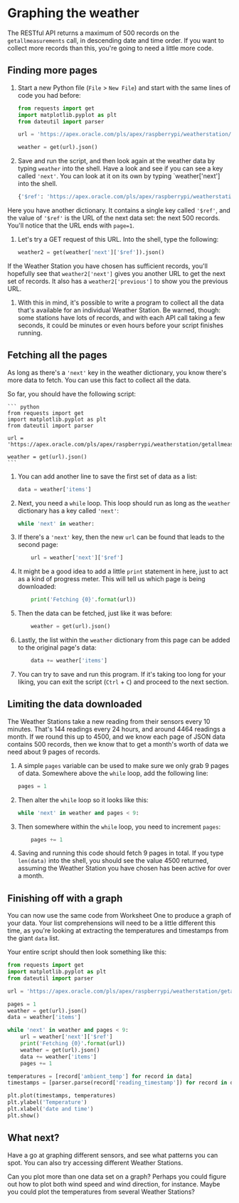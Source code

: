 # Graphing the weather

The RESTful API returns a maximum of 500 records on the `getallmeasurements` call, in descending date and time order. If you want to collect more records than this, you're going to need a little more code.

## Finding more pages

1. Start a new Python file (`File` > `New File`) and start with the same lines of code you had before:

    ``` python
    from requests import get
    import matplotlib.pyplot as plt
    from dateutil import parser

    url = 'https://apex.oracle.com/pls/apex/raspberrypi/weatherstation/getallmeasurements/490722'

    weather = get(url).json()
    ```

1. Save and run the script, and then look again at the weather data by typing `weather` into the shell. Have a look and see if you can see a key called `'next'`. You can look at it on its own by typing `weather['next'] into the shell.

    ``` python
    {'$ref': 'https://apex.oracle.com/pls/apex/raspberrypi/weatherstation/getallmeasurements/490722?page=1'}
    ```

Here you have another dictionary. It contains a single key called `'$ref'`, and the value of `'$ref'` is the URL of the next data set: the next 500 records. You'll notice that the URL ends with `page=1`.

1. Let's try a GET request of this URL. Into the shell, type the following:

    ``` python
    weather2 = get(weather['next']['$ref']).json()
    ```

If the Weather Station you have chosen has sufficient records, you'll hopefully see that `weather2['next']` gives you another URL to get the next set of records. It also has a `weather2['previous']` to show you the previous URL.

1. With this in mind, it's possible to write a program to collect all the data that's available for an individual Weather Station. Be warned, though: some stations have lots of records, and with each API call taking a few seconds, it could be minutes or even hours before your script finishes running.

## Fetching all the pages

As long as there's a `'next'` key in the weather dictionary, you know there's more data to fetch. You can use this fact to collect all the data.

So far, you should have the following script:

    ``` python
    from requests import get
    import matplotlib.pyplot as plt
    from dateutil import parser

    url = 'https://apex.oracle.com/pls/apex/raspberrypi/weatherstation/getallmeasurements/490722'

    weather = get(url).json()
    ```

1. You can add another line to save the first set of data as a list:

    ``` python
    data = weather['items']
    ```

1. Next, you need a `while` loop. This loop should run as long as the `weather` dictionary has a key called `'next'`:

    ``` python
    while 'next' in weather:
    ```

1. If there's a `'next'` key, then the new `url` can be found that leads to the second page:

    ``` python
        url = weather['next']['$ref']
    ```

1. It might be a good idea to add a little `print` statement in here, just to act as a kind of progress meter. This will tell us which page is being downloaded:

    ``` python
        print('Fetching {0}'.format(url))
    ```

1. Then the data can be fetched, just like it was before:

    ``` python
        weather = get(url).json()
    ```

1. Lastly, the list within the `weather` dictionary from this page can be added to the original page's data:

    ``` python
        data += weather['items']
    ```

1. You can try to save and run this program. If it's taking too long for your liking, you can exit the script (`Ctrl` + `C`) and proceed to the next section.

## Limiting the data downloaded

The Weather Stations take a new reading from their sensors every 10 minutes. That's 144 readings every 24 hours, and around 4464 readings a month. If we round this up to 4500, and we know each page of JSON data contains 500 records, then we know that to get a month's worth of data we need about 9 pages of records.

1. A simple `pages` variable can be used to make sure we only grab 9 pages of data. Somewhere above the `while` loop, add the following line:

    ``` python
    pages = 1
    ```

1. Then alter the `while` loop so it looks like this:

    ``` python
    while 'next' in weather and pages < 9:
    ```

1. Then somewhere within the `while` loop, you need to increment `pages`:

    ``` python
        pages += 1
    ```

1. Saving and running this code should fetch 9 pages in total. If you type `len(data)` into the shell, you should see the value 4500 returned, assuming the Weather Station you have chosen has been active for over a month.

## Finishing off with a graph

You can now use the same code from Worksheet One to produce a graph of your data. Your list comprehensions will need to be a little different this time, as you're looking at extracting the temperatures and timestamps from the giant `data` list.

Your entire script should then look something like this:

``` python
from requests import get
import matplotlib.pyplot as plt
from dateutil import parser

url = 'https://apex.oracle.com/pls/apex/raspberrypi/weatherstation/getallmeasurements/490722'

pages = 1
weather = get(url).json()
data = weather['items']

while 'next' in weather and pages < 9:    
    url = weather['next']['$ref']
    print('Fetching {0}'.format(url))
    weather = get(url).json()
    data += weather['items']
    pages += 1

temperatures = [record['ambient_temp'] for record in data]
timestamps = [parser.parse(record['reading_timestamp']) for record in data]

plt.plot(timestamps, temperatures)
plt.ylabel('Temperature')
plt.xlabel('date and time')
plt.show()
```

## What next?

Have a go at graphing different sensors, and see what patterns you can spot. You can also try accessing different Weather Stations.

Can you plot more than one data set on a graph? Perhaps you could figure out how to plot both wind speed and wind direction, for instance. Maybe you could plot the temperatures from several Weather Stations?



